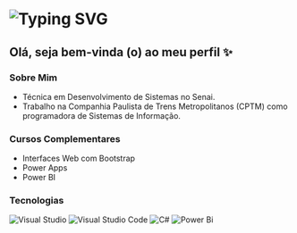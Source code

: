 <h1> 
  <a>
    <img src="https://readme-typing-svg.herokuapp.com?font=Fira+Code&pause=1000&random=false&width=435&lines=Leticia+Aymee+.+.+.&color=FF69B4" alt="Typing SVG" />
  </a> 
</h1>

## Olá, seja bem-vinda (o) ao meu perfil ✨

### Sobre Mim
- Técnica em Desenvolvimento de Sistemas no Senai.
- Trabalho na Companhia Paulista de Trens Metropolitanos (CPTM) como programadora de Sistemas de Informação.

### Cursos Complementares
- Interfaces Web com Bootstrap
- Power Apps
- Power BI

### Tecnologias
  
![Visual Studio](https://img.shields.io/badge/Visual%20Studio-5C2D91.svg?style=for-the-badge&logo=visual-studio&logoColor=white)
![Visual Studio Code](https://img.shields.io/badge/Visual%20Studio%20Code-0078d7.svg?style=for-the-badge&logo=visual-studio-code&logoColor=white)
![C#](https://img.shields.io/badge/c%23-%23239120.svg?style=for-the-badge&logo=csharp&logoColor=white)
![Power Bi](https://img.shields.io/badge/power_bi-F2C811?style=for-the-badge&logo=powerbi&logoColor=black)


